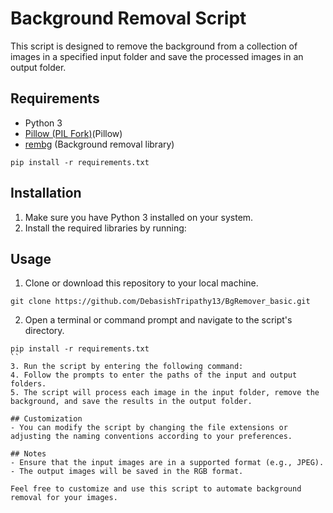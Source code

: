 # Background Removal Script

This script is designed to remove the background from a collection of images in a specified input folder and save the processed images in an output folder.

## Requirements
- Python 3
- [Pillow (PIL Fork)](https://pillow.readthedocs.io/en/stable/)(Pillow)
- [rembg](https://github.com/davidmjones/rembg) (Background removal library)
```
pip install -r requirements.txt
```
## Installation
1. Make sure you have Python 3 installed on your system.
2. Install the required libraries by running:

## Usage
1. Clone or download this repository to your local machine.
```
git clone https://github.com/DebasishTripathy13/BgRemover_basic.git
```
2. Open a terminal or command prompt and navigate to the script's directory.
```
pip install -r requirements.txt
``
3. Run the script by entering the following command:
4. Follow the prompts to enter the paths of the input and output folders.
5. The script will process each image in the input folder, remove the background, and save the results in the output folder.

## Customization
- You can modify the script by changing the file extensions or adjusting the naming conventions according to your preferences.

## Notes
- Ensure that the input images are in a supported format (e.g., JPEG).
- The output images will be saved in the RGB format.

Feel free to customize and use this script to automate background removal for your images.
